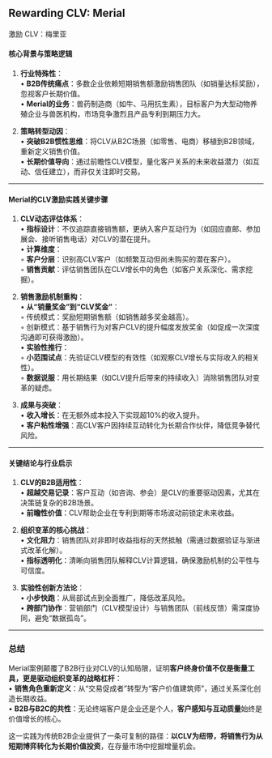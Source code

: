 ## Rewarding CLV: Merial

激励 CLV：梅里亚

#### 核心背景与策略逻辑  
1. **行业特殊性**：  
   • **B2B传统痛点**：多数企业依赖短期销售额激励销售团队（如销量达标奖励），忽视客户长期价值。  
   • **Merial的业务**：兽药制造商（如牛、马用抗生素），目标客户为大型动物养殖企业与兽医机构，市场竞争激烈且产品专利到期压力大。  

2. **策略转型动因**：  
   • **突破B2B惯性思维**：将CLV从B2C场景（如零售、电商）移植到B2B领域，重新定义销售价值。  
   • **长期价值导向**：通过前瞻性CLV模型，量化客户关系的未来收益潜力（如互动、信任建立），而非仅关注即时交易。  

---

#### Merial的CLV激励实践关键步骤  
1. **CLV动态评估体系**：  
   • **指标设计**：不仅追踪直接销售额，更纳入客户互动行为（如回应直邮、参加展会、接听销售电话）对CLV的潜在提升。  
   • **计算维度**：  
     ◦ **客户分层**：识别高CLV客户（如频繁互动但尚未购买的潜在客户）。  
     ◦ **销售贡献**：评估销售团队在CLV增长中的角色（如客户关系深化、需求挖掘）。  

2. **销售激励机制重构**：  
   • **从“销量奖金”到“CLV奖金”**：  
     ◦ 传统模式：奖励短期销售额（如销售越多奖金越高）。  
     ◦ 创新模式：基于销售行为对客户CLV的提升幅度发放奖金（如促成一次深度沟通即可获得激励）。  
   • **实验性推行**：  
     ◦ **小范围试点**：先验证CLV模型的有效性（如观察CLV增长与实际收入的相关性）。  
     ◦ **数据说服**：用长期结果（如CLV提升后带来的持续收入）消除销售团队对变革的疑虑。  

3. **成果与突破**：  
   • **收入增长**：在无额外成本投入下实现超10%的收入提升。  
   • **客户粘性增强**：高CLV客户因持续互动转化为长期合作伙伴，降低竞争替代风险。  

---

#### 关键结论与行业启示  
1. **CLV的B2B适用性**：  
   • **超越交易记录**：客户互动（如咨询、参会）是CLV的重要驱动因素，尤其在决策链复杂的B2B场景。  
   • **前瞻性价值**：CLV帮助企业在专利到期等市场波动前锁定未来收益。  

2. **组织变革的核心挑战**：  
   • **文化阻力**：销售团队对非即时收益指标的天然抵触（需通过数据验证与渐进式改革化解）。  
   • **指标透明化**：清晰向销售团队解释CLV计算逻辑，确保激励机制的公平性与可信度。  

3. **实验性创新方法论**：  
   • **小步快跑**：从局部试点到全面推广，降低改革风险。  
   • **跨部门协作**：营销部门（CLV模型设计）与销售团队（前线反馈）需深度协同，避免“数据孤岛”。  

---

### 总结  
Merial案例颠覆了B2B行业对CLV的认知局限，证明**客户终身价值不仅是衡量工具，更是驱动组织变革的战略杠杆**：  
• **销售角色重新定义**：从“交易促成者”转型为“客户价值建筑师”，通过关系深化创造长期收益。  
• **B2B与B2C的共性**：无论终端客户是企业还是个人，**客户感知与互动质量**始终是价值增长的核心。  

这一实践为传统B2B企业提供了一条可复制的路径：**以CLV为纽带，将销售行为从短期博弈转化为长期价值投资**，在存量市场中挖掘增量机会。